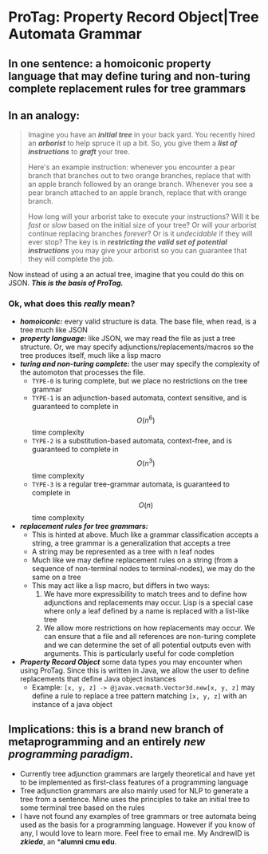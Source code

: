 # ProTag: Property Record Object|Tree Automata Grammar
## In one sentence: a homoiconic property language that may define turing and non-turing complete replacement rules for tree grammars
## In an analogy:
> Imagine you have an ***initial tree*** in your back yard. You recently hired an ***arborist*** to help spruce it up a bit. So, you give them a ***list of instructions*** to ***graft*** your tree. 
> 
> Here's an example instruction: whenever you encounter a pear branch that branches out to two orange branches, replace that with an apple branch followed by an orange branch. Whenever you see a pear branch attached to an apple branch, replace that with orange branch.
> 
> How long will your arborist take to execute your instructions? Will it be *fast* or *slow* based on the initial size of your tree? Or will your arborist continue replacing branches *forever*? Or is it *undecidable* if they will ever stop?
The key is in ***restricting the valid set of potential instructions*** you may give your arborist so you can guarantee that they will complete the job.

Now instead of using a an actual tree, imagine that you could do this on JSON. ***This is the basis of ProTag.***

### Ok, what does this *really* mean?
- ***homoiconic:*** every valid structure is data. The base file, when read, is a tree much like JSON
- ***property language:*** like JSON, we may read the file as just a tree structure. Or, we may specify adjunctions/replacements/macros so the tree produces itself, much like a lisp macro
- ***turing and non-turing complete:*** the user may specify the complexity of the automoton that processes the file.
  - `TYPE-0` is turing complete, but we place no restrictions on the tree grammar
  - `TYPE-1` is an adjunction-based automata, context sensitive, and is guaranteed to complete in $$O(n^6)$$ time complexity
  - `TYPE-2` is a substitution-based automata, context-free, and is guaranteed to complete in $$O(n^3)$$ time complexity
  - `TYPE-3` is a regular tree-grammar automata, is guaranteed to complete in $$O(n)$$ time complexity
- ***replacement rules for tree grammars:***
  - This is hinted at above. Much like a grammar classification accepts a string, a tree grammar is a generalization that accepts a tree
  - A string may be represented as a tree with n leaf nodes
  - Much like we may define replacement rules on a string (from a sequence of non-terminal nodes to terminal-nodes), we may do the same on a tree
  - This may act like a lisp macro, but differs in two ways:
    1. We have more expressibility to match trees and to define how adjunctions and replacements may occur. Lisp is a special case where only a leaf defined by a name is replaced with a list-like tree
    2. We allow more restrictions on how replacements may occur. We can ensure that a file and all references are non-turing complete and we can determine the set of all potential outputs even with arguments. This is particularly useful for code completion
- ***Property Record Object*** some data types you may encounter when using ProTag. Since this is written in Java, we allow the user to define replacements that define Java object instances
  - Example: `[x, y, z] -> @javax.vecmath.Vector3d.new[x, y, z]` may define a rule to replace a tree pattern matching `[x, y, z]` with an instance of a java object
    
## Implications: this is a brand new branch of metaprogramming and an entirely ***new programming paradigm***.
- Currently tree adjunction grammars are largely theoretical and have yet to be implemented as first-class features of a programming language
- Tree adjunction grammars are also mainly used for NLP to generate a tree from a sentence. Mine uses the principles to take an initial tree to some terminal tree based on the rules
- I have not found any examples of tree grammars or tree automata being used as the basis for a programming language. However if you know of any, I would love to learn more. Feel free to email me. My AndrewID is ***zkieda***, an ***alumni cmu edu**.
  

